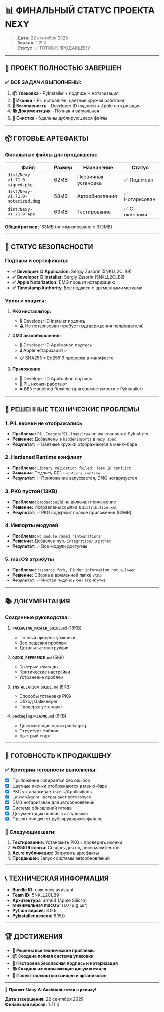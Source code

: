 # 📊 ФИНАЛЬНЫЙ СТАТУС ПРОЕКТА NEXY

> **Дата:** 22 сентября 2025  
> **Версия:** 1.71.0  
> **Статус:** ✅ ГОТОВ К ПРОДАКШЕНУ

---

## 🎉 ПРОЕКТ ПОЛНОСТЬЮ ЗАВЕРШЕН

### **✅ ВСЕ ЗАДАЧИ ВЫПОЛНЕНЫ:**

1. **📦 Упаковка** - PyInstaller + подпись + нотаризация
2. **🎨 Иконки** - PIL исправлен, цветные кружки работают
3. **🔐 Безопасность** - Developer ID подписи + Apple нотаризация
4. **📚 Документация** - Полная и актуальная
5. **🧹 Очистка** - Удалены дублирующиеся файлы

---

## 📦 ГОТОВЫЕ АРТЕФАКТЫ

### **Финальные файлы для продакшена:**

| Файл | Размер | Назначение | Статус |
|------|--------|------------|--------|
| `dist/Nexy-v1.71.0-signed.pkg` | 62MB | Первичная установка | ✅ Подписан |
| `dist/Nexy-v1.71.0-notarized.dmg` | 58MB | Автообновления | ✅ Нотаризован |
| `dist/Nexy-v1.71.0.app` | 63MB | Тестирование | ✅ С иконками |

**Общий размер:** 183MB (оптимизировано с 370MB)

---

## 🔐 СТАТУС БЕЗОПАСНОСТИ

### **Подписи и сертификаты:**

- **✅ Developer ID Application:** Sergiy Zasorin (5NKLL2CLB9)
- **✅ Developer ID Installer:** Sergiy Zasorin (5NKLL2CLB9)
- **✅ Apple Notarization:** DMG прошел нотаризацию
- **✅ Timestamp Authority:** Все подписи с временными метками

### **Уровни защиты:**

1. **PKG инсталлятор:**
   - 🔐 Developer ID Installer подпись
   - ⚠️ Не нотаризован (требует подтверждения пользователя)

2. **DMG автообновления:**
   - 🔐 Developer ID Application подпись
   - 🔒 Apple нотаризация ✅
   - 📋 SHA256 + Ed25519 проверка в манифесте

3. **Приложение:**
   - 🔐 Developer ID Application подпись
   - 🎨 PIL иконки работают
   - ❌ БЕЗ Hardened Runtime (для совместимости с PyInstaller)

---

## 🔧 РЕШЕННЫЕ ТЕХНИЧЕСКИЕ ПРОБЛЕМЫ

### **1. PIL иконки не отображались**
- **Проблема:** `PIL.Image` и `PIL.ImageDraw` не включались в PyInstaller
- **Решение:** Добавлены в `hiddenimports` в `Nexy.spec`
- **Результат:** ✅ Цветные кружки отображаются в меню-баре

### **2. Hardened Runtime конфликт**
- **Проблема:** `Library Validation failed: Team ID conflict`
- **Решение:** Подпись БЕЗ `--options runtime`
- **Результат:** ✅ Приложение запускается, DMG нотаризуется

### **3. PKG пустой (13KB)**
- **Проблема:** `productbuild` не включал приложение
- **Решение:** Исправлены ссылки в `distribution.xml`
- **Результат:** ✅ PKG содержит полное приложение (62MB)

### **4. Импорты модулей**
- **Проблема:** `No module named 'integrations'`
- **Решение:** Добавлен путь `integration/` в `pathex`
- **Результат:** ✅ Все модули доступны

### **5. macOS атрибуты**
- **Проблема:** `resource fork, Finder information not allowed`
- **Решение:** Сборка в временной папке `/tmp`
- **Результат:** ✅ Чистая подпись без атрибутов

---

## 📚 ДОКУМЕНТАЦИЯ

### **Созданные руководства:**

1. **`PACKAGING_MASTER_GUIDE.md`** (18KB)
   - Полный процесс упаковки
   - Все решения проблем
   - Детальные инструкции

2. **`QUICK_REFERENCE.md`** (5KB)
   - Быстрые команды
   - Критические настройки
   - Устранение проблем

3. **`INSTALLATION_GUIDE.md`** (8KB)
   - Способы установки PKG
   - Обход Gatekeeper
   - Проверка установки

4. **`packaging/README.md`** (6KB)
   - Документация папки packaging
   - Структура файлов
   - Быстрый старт

---

## 🚀 ГОТОВНОСТЬ К ПРОДАКШЕНУ

### **✅ Критерии готовности выполнены:**

- [x] Приложение собирается без ошибок
- [x] Цветные иконки отображаются в меню-баре
- [x] PKG устанавливается в ~/Applications
- [x] LaunchAgent настраивает автозапуск
- [x] DMG нотаризован для автообновлений
- [x] Система обновлений готова
- [x] Документация полная и актуальная
- [x] Проект очищен от дублирующихся файлов

### **🎯 Следующие шаги:**

1. **Тестирование:** Установить PKG и проверить иконки
2. **Ed25519 ключи:** Создать для подписи манифестов
3. **Azure публикация:** Загрузить артефакты
4. **Продакшен:** Запуск системы автообновлений

---

## 📞 ТЕХНИЧЕСКАЯ ИНФОРМАЦИЯ

- **Bundle ID:** com.nexy.assistant
- **Team ID:** 5NKLL2CLB9
- **Архитектура:** arm64 (Apple Silicon)
- **Минимальная macOS:** 11.0 (Big Sur)
- **Python версия:** 3.9.6
- **PyInstaller версия:** 6.15.0

---

## 🏆 ДОСТИЖЕНИЯ

- **🔧 Решены все технические проблемы**
- **📦 Создана полная система упаковки**
- **🔐 Настроена безопасная подпись и нотаризация**
- **📚 Создана исчерпывающая документация**
- **🧹 Проект полностью очищен и организован**

---

**🎯 Проект Nexy AI Assistant готов к релизу!**

**Дата завершения:** 22 сентября 2025  
**Финальная версия:** 1.71.0

